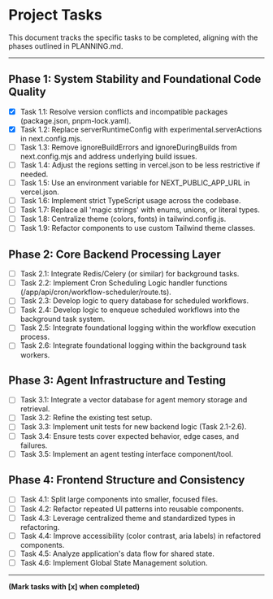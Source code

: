 # Project Tasks

This document tracks the specific tasks to be completed, aligning with the phases outlined in PLANNING.md.

---

## Phase 1: System Stability and Foundational Code Quality

- [x] Task 1.1: Resolve version conflicts and incompatible packages (package.json, pnpm-lock.yaml).
- [x] Task 1.2: Replace serverRuntimeConfig with experimental.serverActions in next.config.mjs.
- [ ] Task 1.3: Remove ignoreBuildErrors and ignoreDuringBuilds from next.config.mjs and address underlying build issues.
- [ ] Task 1.4: Adjust the regions setting in vercel.json to be less restrictive if needed.
- [ ] Task 1.5: Use an environment variable for NEXT_PUBLIC_APP_URL in vercel.json.
- [ ] Task 1.6: Implement strict TypeScript usage across the codebase.
- [ ] Task 1.7: Replace all 'magic strings' with enums, unions, or literal types.
- [ ] Task 1.8: Centralize theme (colors, fonts) in tailwind.config.js.
- [ ] Task 1.9: Refactor components to use custom Tailwind theme classes.

## Phase 2: Core Backend Processing Layer

- [ ] Task 2.1: Integrate Redis/Celery (or similar) for background tasks.
- [ ] Task 2.2: Implement Cron Scheduling Logic handler functions (/app/api/cron/workflow-scheduler/route.ts).
- [ ] Task 2.3: Develop logic to query database for scheduled workflows.
- [ ] Task 2.4: Develop logic to enqueue scheduled workflows into the background task system.
- [ ] Task 2.5: Integrate foundational logging within the workflow execution process.
- [ ] Task 2.6: Integrate foundational logging within the background task workers.

## Phase 3: Agent Infrastructure and Testing

- [ ] Task 3.1: Integrate a vector database for agent memory storage and retrieval.
- [ ] Task 3.2: Refine the existing test setup.
- [ ] Task 3.3: Implement unit tests for new backend logic (Task 2.1-2.6).
- [ ] Task 3.4: Ensure tests cover expected behavior, edge cases, and failures.
- [ ] Task 3.5: Implement an agent testing interface component/tool.

## Phase 4: Frontend Structure and Consistency

- [ ] Task 4.1: Split large components into smaller, focused files.
- [ ] Task 4.2: Refactor repeated UI patterns into reusable components.
- [ ] Task 4.3: Leverage centralized theme and standardized types in refactoring.
- [ ] Task 4.4: Improve accessibility (color contrast, aria labels) in refactored components.
- [ ] Task 4.5: Analyze application's data flow for shared state.
- [ ] Task 4.6: Implement Global State Management solution.

---

**(Mark tasks with [x] when completed)**
